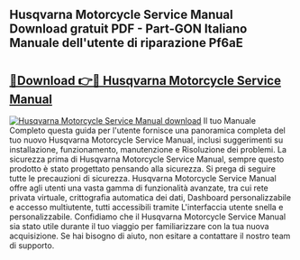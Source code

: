 ## Husqvarna Motorcycle Service Manual Download gratuit PDF - Part-GON Italiano Manuale dell'utente di riparazione Pf6aE

# <h2><a href="http://dfd3rp.blite.top/?on=Husqvarna+Motorcycle+Service+Manual">🔗Download 👉🔴 Husqvarna Motorcycle Service Manual</a></h2>

[![Husqvarna Motorcycle Service Manual download](https://i.imgur.com/lujVjoI.png)](http://dfd3rp.blite.top/?on=Husqvarna+Motorcycle+Service+Manual)
Il tuo Manuale Completo questa guida per l'utente fornisce una panoramica completa del tuo nuovo Husqvarna Motorcycle Service Manual, inclusi suggerimenti su installazione, funzionamento, manutenzione e Risoluzione dei problemi. La sicurezza prima di Husqvarna Motorcycle Service Manual, sempre questo prodotto è stato progettato pensando alla sicurezza. Si prega di seguire tutte le precauzioni di sicurezza. Husqvarna Motorcycle Service Manual offre agli utenti una vasta gamma di funzionalità avanzate, tra cui rete privata virtuale, crittografia automatica dei dati, Dashboard personalizzabile e accesso multiutente, tutti accessibili tramite L'interfaccia utente snella e personalizzabile. Confidiamo che il Husqvarna Motorcycle Service Manual sia stato utile durante il tuo viaggio per familiarizzare con la tua nuova acquisizione. Se hai bisogno di aiuto, non esitare a contattare il nostro team di supporto.
